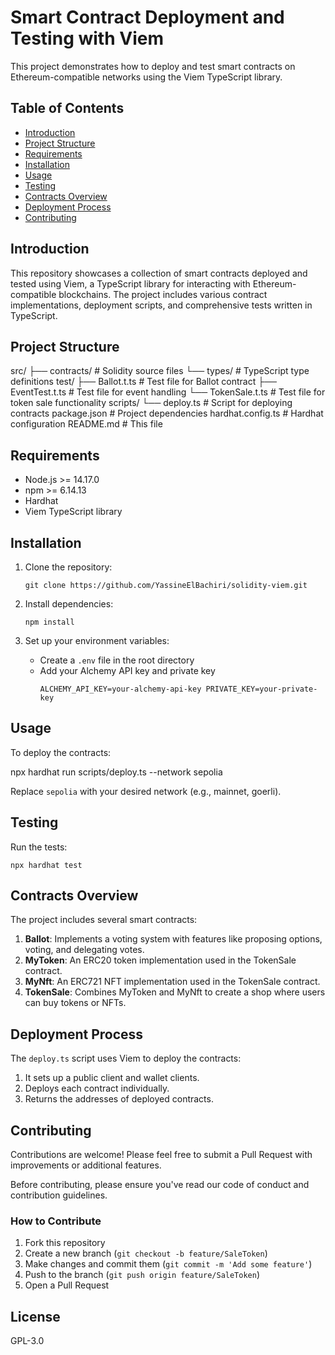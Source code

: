 # Smart Contract Deployment and Testing with Viem

This project demonstrates how to deploy and test smart contracts on Ethereum-compatible networks using the Viem TypeScript library.

## Table of Contents

- [Introduction](#introduction)
- [Project Structure](#project-structure)
- [Requirements](#requirements)
- [Installation](#installation)
- [Usage](#usage)
- [Testing](#testing)
- [Contracts Overview](#contracts-overview)
- [Deployment Process](#deployment-process)
- [Contributing](#contributing)

## Introduction

This repository showcases a collection of smart contracts deployed and tested using Viem, a TypeScript library for interacting with Ethereum-compatible blockchains. The project includes various contract implementations, deployment scripts, and comprehensive tests written in TypeScript.

## Project Structure

src/
├── contracts/ # Solidity source files
└── types/ # TypeScript type definitions
test/
├── Ballot.t.ts # Test file for Ballot contract
├── EventTest.t.ts # Test file for event handling
└── TokenSale.t.ts # Test file for token sale functionality scripts/
└── deploy.ts # Script for deploying contracts
package.json # Project dependencies
hardhat.config.ts # Hardhat configuration
README.md # This file

## Requirements

- Node.js >= 14.17.0
- npm >= 6.14.13
- Hardhat
- Viem TypeScript library

## Installation

1. Clone the repository:

   ```
   git clone https://github.com/YassineElBachiri/solidity-viem.git
   ```

2. Install dependencies:

   ```
   npm install
   ```

3. Set up your environment variables:
   - Create a `.env` file in the root directory
   - Add your Alchemy API key and private key
     ```
     ALCHEMY_API_KEY=your-alchemy-api-key PRIVATE_KEY=your-private-key
     ```

## Usage

To deploy the contracts:

npx hardhat run scripts/deploy.ts --network sepolia

Replace `sepolia` with your desired network (e.g., mainnet, goerli).

## Testing

Run the tests:

```
npx hardhat test
```

## Contracts Overview

The project includes several smart contracts:

1. **Ballot**: Implements a voting system with features like proposing options, voting, and delegating votes.
2. **MyToken**: An ERC20 token implementation used in the TokenSale contract.
3. **MyNft**: An ERC721 NFT implementation used in the TokenSale contract.
4. **TokenSale**: Combines MyToken and MyNft to create a shop where users can buy tokens or NFTs.

## Deployment Process

The `deploy.ts` script uses Viem to deploy the contracts:

1. It sets up a public client and wallet clients.
2. Deploys each contract individually.
3. Returns the addresses of deployed contracts.

## Contributing

Contributions are welcome! Please feel free to submit a Pull Request with improvements or additional features.

Before contributing, please ensure you've read our code of conduct and contribution guidelines.

### How to Contribute

1. Fork this repository
2. Create a new branch (`git checkout -b feature/SaleToken`)
3. Make changes and commit them (`git commit -m 'Add some feature'`)
4. Push to the branch (`git push origin feature/SaleToken`)
5. Open a Pull Request

## License

GPL-3.0
